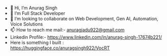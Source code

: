 - 👋 Hi, I’m Anurag Singh
- 👀 I’m Full Stack Developer
- 💞️ I’m looking to collaborate on Web Development, Gen AI, Automation, Voice Solutions
- 📫 How to reach me mail:- anuragjadu922@gmail.com 
- Linkedin Profile:- https://www.linkedin.com/in/anurag-singh-17674b221/
- Here is something I built : https://huggingface.co/anuragsingh922/VocRT

<!---
anuragsingh922/anuragsingh922 is a ✨ special ✨ repository because its `README.md` (this file) appears on your GitHub profile.
You can click the Preview link to take a look at your changes.
--->
